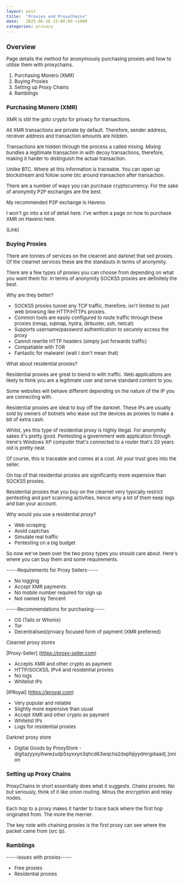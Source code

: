 ```yaml
---
layout: post
title:  "Proxies and ProxyChains"
date:   2025-06-16 21:00:00 +1000
categories: privacy
---
```


<style>
  body { font-size: 13px; }
  h1 { font-size: 19px !important; }
  h2 { font-size: 17px !important; }
  h3 { font-size: 15px !important; }
</style>

## Overview

Page details the method for anonymously purchasing proxies and how to utilise them with proxychains.

1. Purchasing Monero (XMR)
2. Buying Proxies
3. Setting up Proxy Chains
4. Ramblings

### Purchasing Monero (XMR)

XMR is still the goto crypto for privacy for transactions. 

All XMR transactions are private by default. Therefore, sender address, receiver address and transaction amounts are hidden.

Transactions are hidden through the process a called mixing. Mixing bundles a legitimate transaction in with decoy transactions, therefore, making it harder to distinguish the actual transaction. 

Unlike BTC. Where all this information is traceable. You can open up blockstream and follow some btc around transaction after transaction. 

There are a number of ways you can purchase cryptocurrency. For the sake of anonymity P2P exchanges are the best.

My recommended P2P exchange is Haveno. 

I won't go into a lot of detail here. I've written a page on how to purchase XMR on Haveno here.

(Link)

### Buying Proxies

There are tonnes of services on the clearnet and darknet that sell proxies. Of the clearnet services these are the standouts in terms of anonymity.

There are a few types of proxies you can choose from depending on what you want them for. In terms of anonymity SOCKS5 proxies are definitely the best.

Why are they better? 
- SOCKS5 proxies tunnel any TCP traffic, therefore, isn't limited to just web browsing like HTTP/HTTPs proxies. 
- Common tools are easily configured to route traffic through these proxies (nmap, sqlmap, hydra, dirbuster, ssh, netcat)
- Supports username/password authentication to securely access the proxy
- Cannot rewrite HTTP headers (simply just forwards traffic)
- Compatiable with TOR
- Fantastic for malware! (wait I don't mean that)

What about residential proxies? 

Residential proxies are great to blend in with traffic. Web applications are likely to think you are a legitimate user and serve standard content to you. 

Some websites will behave different depending on the nature of the IP you are connecting with.

Residential proxies are ideal to buy off the darknet. These IPs are usually sold by owners of botnets who lease out the devices as proxies to make a bit of extra cash. 

Whilst, yes this type of residential proxy is highly illegal. For anonymity sakes it's pretty good. Pentesting a government web application through Irene's Windows XP computer that's connected to a router that's 20 years old is pretty neat. 

Of course, this is traceable and comes at a cost. All your trust goes into the seller.

On top of that residential proxies are significantly more expensive than SOCKS5 proxies. 

Residential proxies that you buy on the clearnet very typically restrict pentesting and port scanning activities, hence why a lot of them keep logs and ban your account.

Why would you use a residential proxy?
- Web scraping
- Avoid captchas
- Simulate real traffic
- Pentesting on a big budget

So now we've been over the two proxy types you should care about. Here's where you can buy them and some requirements.

-----Requirements for Proxy Sellers-----
- No logging
- Accept XMR payments
- No mobile number required for sign up
- Not owned by Tencent

-----Recommendations for purchasing-----
- OS (Tails or Whonix)
- Tor
- Decentralised/privacy focused form of payment (XMR preferred)

Clearnet proxy stores

[Proxy-Seller] (https://proxy-seller.com)
- Accepts XMR and other crypto as payment
- HTTP/SOCKS5, IPv4 and residential proxies
- No logs
- Whitelist IPs

[IPRoyal] (https://iproyal.com)
- Very popular and reliable
- Slightly more expensive than usual
- Accept XMR and other crypto as payment
- Whitelist IPs
- Logs for residential proxies

Darknet proxy store
- Digital Goods by ProxyStore - digitazyyxyihwwzudp5syxxyn3qhcd63wqcha2dxpfqiyydmrgdiaad[.]onion

### Setting up Proxy Chains

ProxyChains in short essentially does what it suggests. Chains proxies. No but seriously, think of it like onion routing. Minus the encryption and relay nodes.

Each hop to a proxy makes it harder to trace back where the first hop originated from. The more the merrier. 

The key note with chaining proxies is the first proxy can see where the packet came from (src ip).

### Ramblings
-----Issues with proxies-----
- Free proxies
- Residential proxies
